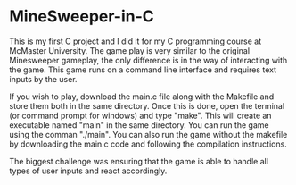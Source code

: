 # MineSweeper-in-C
This is my first C project and I did it for my C programming course at McMaster University. The game play is very similar to the original Minesweeper gameplay, the only difference is in the way of interacting with the game. This game runs on a command line interface and requires text inputs by the user. 

If you wish to play, download the main.c file along with the Makefile and store them both in the same directory. Once this is done, open the terminal (or command prompt for windows) and type "make". This will create an executable named "main" in the same directory. You can run the game using the comman "./main". You can also run the game without the makefile by downloading the main.c code and following the compilation instructions. 

The biggest challenge was ensuring that the game is able to handle all types of user inputs and react accordingly. 
